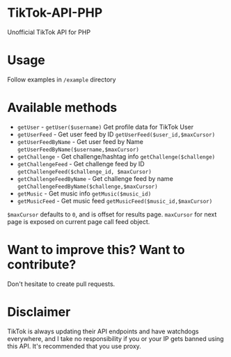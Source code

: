 # TikTok-API-PHP
Unofficial TikTok API for PHP

# Usage
Follow examples in `/example` directory

# Available methods
- `getUser` - `getUser($username)` Get profile data for TikTok User
- `getUserFeed` - Get user feed by ID `getUserFeed($user_id,$maxCursor)`
- `getUserFeedByName` - Get user feed by Name `getUserFeedByName($username,$maxCursor)`
- `getChallenge` - Get challenge/hashtag info `getChallenge($challenge)`
- `getChallengeFeed` - Get challenge feed by ID `getChallengeFeed($challenge_id, $maxCursor)`
- `getChallengeFeedByName` - Get challenge feed by name `getChallengeFeedByName($challenge,$maxCursor)`
- `getMusic` - Get music info `getMusic($music_id)`
- `getMusicFeed` - Get music feed `getMusicFeed($music_id,$maxCursor)`

`$maxCursor` defaults to `0`, and is offset for results page. `maxCursor` for next page is exposed on current page call feed object.

# Want to improve this? Want to contribute?
Don't hesitate to create pull requests.

# Disclaimer
TikTok is always updating their API endpoints and have watchdogs everywhere, and I take no responsibility if you or your IP gets banned using this API. It's recommended that you use proxy.